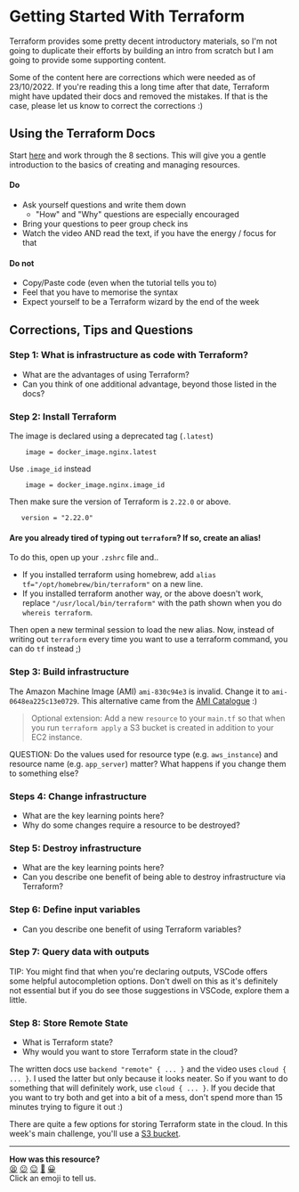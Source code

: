 # Getting Started With Terraform

Terraform provides some pretty decent introductory materials, so I'm not going to duplicate their efforts by building an intro from scratch but I am going to provide some supporting content.

Some of the content here are corrections which were needed as of 23/10/2022. If you're reading this a long time after that date, Terraform might have updated their docs and removed the mistakes. If that is the case, please let us know to correct the corrections :)

## Using the Terraform Docs

Start [here](https://learn.hashicorp.com/tutorials/terraform/infrastructure-as-code?in=terraform/aws-get-started) and work through the 8 sections. This will give you a gentle introduction to the basics of creating and managing resources.

#### Do
- Ask yourself questions and write them down
    - "How" and "Why" questions are especially encouraged
- Bring your questions to peer group check ins
- Watch the video AND read the text, if you have the energy / focus for that

#### Do not
- Copy/Paste code (even when the tutorial tells you to)
- Feel that you have to memorise the syntax
- Expect yourself to be a Terraform wizard by the end of the week

## Corrections, Tips and Questions

### Step 1: What is infrastructure as code with Terraform?

- What are the advantages of using Terraform?
- Can you think of one additional advantage, beyond those listed in the docs?

### Step 2: Install Terraform

The image is declared using a deprecated tag (`.latest`)

```
    image = docker_image.nginx.latest
```

Use `.image_id` instead

```
    image = docker_image.nginx.image_id
```

Then make sure the version of Terraform is `2.22.0` or above.

```
   version = "2.22.0"
```

#### Are you already tired of typing out `terraform`? If so, create an alias!
To do this, open up your `.zshrc` file and..
- If you installed terraform using homebrew,  add `alias tf="/opt/homebrew/bin/terraform"` on a new line.
- If you installed terraform another way, or the above doesn't work, replace `"/usr/local/bin/terraform"` with the path shown when you do `whereis terraform`.

Then open a new terminal session to load the new alias. Now, instead of writing out `terraform` every time you want to use a terraform command, you can do `tf` instead ;)

### Step 3: Build infrastructure

The Amazon Machine Image (AMI) `ami-830c94e3` is invalid. Change it to `ami-0648ea225c13e0729`. This alternative came from the [AMI Catalogue](https://eu-west-2.console.aws.amazon.com/ec2/home?region=eu-west-2#AMICatalog:) :)

> Optional extension: Add a new `resource` to your `main.tf` so that when you run `terraform apply` a S3 bucket is created in addition to your EC2 instance.

QUESTION: Do the values used for resource type (e.g. `aws_instance`) and resource name (e.g. `app_server`) matter? What happens if you change them to something else? 

### Steps 4: Change infrastructure

- What are the key learning points here?
- Why do some changes require a resource to be destroyed?

### Step 5: Destroy infrastructure

- What are the key learning points here?
- Can you describe one benefit of being able to destroy infrastructure via Terraform?

### Step 6: Define input variables

- Can you describe one benefit of using Terraform variables?

### Step 7: Query data with outputs

TIP: You might find that when you're declaring outputs, VSCode offers some helpful autocompletion options. Don't dwell on this as it's definitely not essential but if you do see those suggestions in VSCode, explore them a little.

### Step 8: Store Remote State

- What is Terraform state?
- Why would you want to store Terraform state in the cloud?

The written docs use `backend "remote" { ... }` and the video uses `cloud { ... }`. I used the latter but only because it looks neater. So if you want to do something that will definitely work, use `cloud { ... }`. If you decide that you want to try both and get into a bit of a mess, don't spend more than 15 minutes trying to figure it out :)

There are quite a few options for storing Terraform state in the cloud. In this week's main challenge, you'll use a [S3 bucket](https://developer.hashicorp.com/terraform/language/settings/backends/s3).

<!-- BEGIN GENERATED SECTION DO NOT EDIT -->

---

**How was this resource?**  
[😫](https://airtable.com/shrUJ3t7KLMqVRFKR?prefill_Repository=devops-course&prefill_File=terraform-and-aws/getting_started_with_terraform.md&prefill_Sentiment=😫) [😕](https://airtable.com/shrUJ3t7KLMqVRFKR?prefill_Repository=devops-course&prefill_File=terraform-and-aws/getting_started_with_terraform.md&prefill_Sentiment=😕) [😐](https://airtable.com/shrUJ3t7KLMqVRFKR?prefill_Repository=devops-course&prefill_File=terraform-and-aws/getting_started_with_terraform.md&prefill_Sentiment=😐) [🙂](https://airtable.com/shrUJ3t7KLMqVRFKR?prefill_Repository=devops-course&prefill_File=terraform-and-aws/getting_started_with_terraform.md&prefill_Sentiment=🙂) [😀](https://airtable.com/shrUJ3t7KLMqVRFKR?prefill_Repository=devops-course&prefill_File=terraform-and-aws/getting_started_with_terraform.md&prefill_Sentiment=😀)  
Click an emoji to tell us.

<!-- END GENERATED SECTION DO NOT EDIT -->
